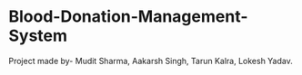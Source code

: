 # Blood-Donation-Management-System

Project made by- Mudit Sharma, Aakarsh Singh, Tarun Kalra, Lokesh Yadav.